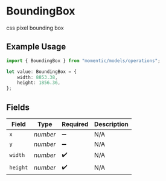 # BoundingBox

css pixel bounding box

## Example Usage

```typescript
import { BoundingBox } from "momentic/models/operations";

let value: BoundingBox = {
    width: 8853.38,
    height: 1856.36,
};
```

## Fields

| Field              | Type               | Required           | Description        |
| ------------------ | ------------------ | ------------------ | ------------------ |
| `x`                | *number*           | :heavy_minus_sign: | N/A                |
| `y`                | *number*           | :heavy_minus_sign: | N/A                |
| `width`            | *number*           | :heavy_check_mark: | N/A                |
| `height`           | *number*           | :heavy_check_mark: | N/A                |